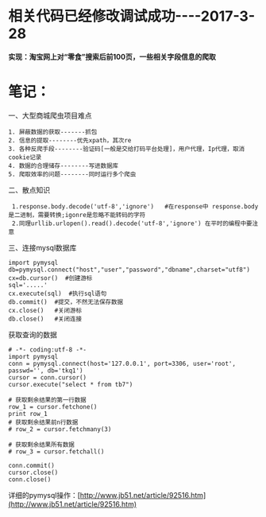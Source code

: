 # 相关代码已经修改调试成功----2017-3-28 #

**实现：淘宝网上对“零食”搜索后前100页，一些相关字段信息的爬取**

# 笔记： #

一、大型商城爬虫项目难点

	1. 屏蔽数据的获取-------抓包
	2. 信息的提取--------优先xpath，其次re
	3. 各种反爬手段--------验证码[一般是交给打码平台处理]，用户代理，Ip代理，取消cookie记录
	4. 数据的合理储存--------写进数据库
	5. 爬取效率的问题--------同时运行多个爬虫


二、散点知识

     1.response.body.decode('utf-8','ignore')   #在response中 response.body是二进制，需要转换;igonre是忽略不能转码的字符
     2.同理urllib.urlopen().read().decode('utf-8','ignore') 在平时的编程中要注意

三、连接mysql数据库

	import pymysql
	db=pymysql.connect("host","user","password","dbname",charset="utf8") 
	cx=db.cursor()  #创建游标
	sql='.....'
	cx.execute(sql)  #执行sql语句
	db.commit()  #提交，不然无法保存数据
	cx.close()   #关闭游标
	db.close()   #关闭连接


获取查询的数据

	# -*- coding:utf-8 -*-
	import pymysql
	conn = pymysql.connect(host='127.0.0.1', port=3306, user='root', passwd='', db='tkq1')
	cursor = conn.cursor()
	cursor.execute("select * from tb7")

	# 获取剩余结果的第一行数据
	row_1 = cursor.fetchone()
	print row_1
	# 获取剩余结果前n行数据
	# row_2 = cursor.fetchmany(3)
	
	# 获取剩余结果所有数据
	# row_3 = cursor.fetchall()
	
	conn.commit()
	cursor.close()
	conn.close()

详细的pymysql操作：[http://www.jb51.net/article/92516.htm](http://www.jb51.net/article/92516.htm)
